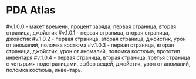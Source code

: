 # PDA Atlas

#v.1.0.0 - макет времени, процент заряда, первая страница, вторая страница, джойстик
#v.1.0.1 - первая страница, вторая страница, джойстик
#v.1.0.2 - первая страница, вторая страница, джойстик, урон от аномалий, поломка костюма
#v.1.0.3 - первая страница, вторая страница, джойстик, урон от аномалий, поломка костюма, прототип инвентаря
#v.1.0.4 - первая страница, вторая страница, третья страница с четырьмя подстраницами, выбор вещей, джойстик, урон от аномалий, поломка костюма, инвентарь.
